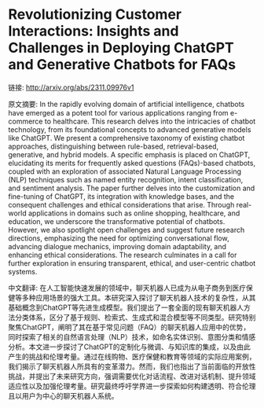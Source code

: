 # Revolutionizing Customer Interactions: Insights and Challenges in Deploying ChatGPT and Generative Chatbots for FAQs

链接: http://arxiv.org/abs/2311.09976v1

原文摘要:
In the rapidly evolving domain of artificial intelligence, chatbots have
emerged as a potent tool for various applications ranging from e-commerce to
healthcare. This research delves into the intricacies of chatbot technology,
from its foundational concepts to advanced generative models like ChatGPT. We
present a comprehensive taxonomy of existing chatbot approaches, distinguishing
between rule-based, retrieval-based, generative, and hybrid models. A specific
emphasis is placed on ChatGPT, elucidating its merits for frequently asked
questions (FAQs)-based chatbots, coupled with an exploration of associated
Natural Language Processing (NLP) techniques such as named entity recognition,
intent classification, and sentiment analysis. The paper further delves into
the customization and fine-tuning of ChatGPT, its integration with knowledge
bases, and the consequent challenges and ethical considerations that arise.
Through real-world applications in domains such as online shopping, healthcare,
and education, we underscore the transformative potential of chatbots. However,
we also spotlight open challenges and suggest future research directions,
emphasizing the need for optimizing conversational flow, advancing dialogue
mechanics, improving domain adaptability, and enhancing ethical considerations.
The research culminates in a call for further exploration in ensuring
transparent, ethical, and user-centric chatbot systems.

中文翻译:
在人工智能快速发展的领域中，聊天机器人已成为从电子商务到医疗保健等多种应用场景的强大工具。本研究深入探讨了聊天机器人技术的复杂性，从其基础概念到ChatGPT等先进生成模型。我们提出了一套全面的现有聊天机器人方法分类体系，区分了基于规则、检索式、生成式和混合模型等不同类型。研究特别聚焦ChatGPT，阐明了其在基于常见问题（FAQ）的聊天机器人应用中的优势，同时探索了相关的自然语言处理（NLP）技术，如命名实体识别、意图分类和情感分析。本文进一步探讨了ChatGPT的定制化与微调、与知识库的集成，以及由此产生的挑战和伦理考量。通过在线购物、医疗保健和教育等领域的实际应用案例，我们揭示了聊天机器人所具有的变革潜力。然而，我们也指出了当前面临的开放性挑战，并提出了未来研究方向，强调需要优化对话流程、改进对话机制、提升领域适应性以及加强伦理考量。研究最终呼吁学界进一步探索如何构建透明、符合伦理且以用户为中心的聊天机器人系统。
